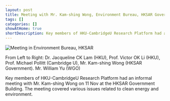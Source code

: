 ```yaml
---
layout: post
title: Meeting with Mr. Kam-shing Wong, Environment Bureau, HKSAR Government
tags: []
categories: []
showAtHome: true
shortDescription: Key members of HKU-CambridgeU Research Platform had an informal meeting with Mr. Kam-shing Wong on 11 Nov at the HKSAR Government Building. The meeting covered various issues related to clean energy and environment.
---
```


![Meeting in Environment Bureau, HKSAR](/cee/images/meetings/NOV11_HKSAR.jpg)


From Left to Right: Dr. Jacqueline CK Lam (HKU), Prof. Victor OK Li (HKU), Prof. Michael Pollitt (Cambridge U), Mr. Kam-shing Wong (HKSAR Government). Mr. William Yu (WGO)


Key members of HKU-CambridgeU Research Platform had an informal meeting with Mr. Kam-shing Wong on 11 Nov at the HKSAR Government Building. The meeting covered various issues related to clean energy and environment.